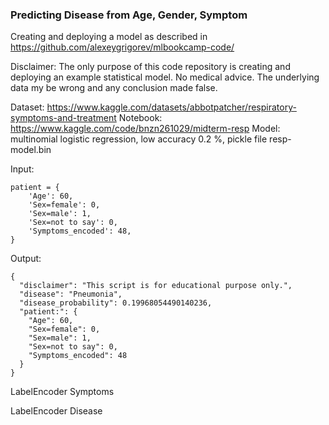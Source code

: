 ### Predicting Disease from Age, Gender, Symptom

Creating and deploying a model as described in https://github.com/alexeygrigorev/mlbookcamp-code/

Disclaimer: The only purpose of this code repository is creating and deploying an example statistical model. No medical advice. The underlying data my be wrong and any conclusion made false.

Dataset: https://www.kaggle.com/datasets/abbotpatcher/respiratory-symptoms-and-treatment
Notebook: https://www.kaggle.com/code/bnzn261029/midterm-resp
Model: multinomial logistic regression, low accuracy 0.2 %, pickle file resp-model.bin

Input:

	patient = {
		'Age': 60,
		'Sex=female': 0, 
		'Sex=male': 1, 
		'Sex=not to say': 0,
		'Symptoms_encoded': 48,
	}

Output:

	{
	  "disclaimer": "This script is for educational purpose only.",
	  "disease": "Pneumonia",
	  "disease_probability": 0.19968054490140236,
	  "patient:": {
		"Age": 60,
		"Sex=female": 0,
		"Sex=male": 1,
		"Sex=not to say": 0,
		"Symptoms_encoded": 48
	  }
	}

LabelEncoder Symptoms

LabelEncoder Disease